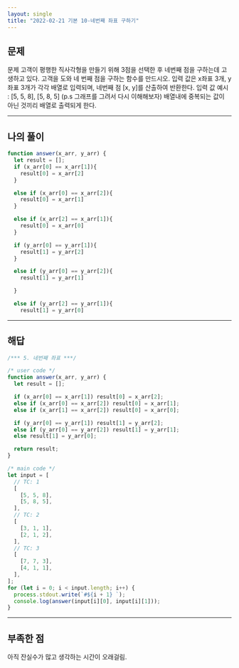 ```yaml
---
layout: single
title: "2022-02-21 기본 10-네번째 좌표 구하기"
---
```


## 문제
문제
고객이 평행한 직사각형을 만들기 위해 3점을 선택한 후 네번째 점을 구하는데
고생하고 있다.
고객을 도와 네 번째 점을 구하는 함수를 만드시오.
입력 값은 x좌표 3개, y좌표 3개가 각각 배열로 입력되며, 네번째 점 [x, y]를
산출하여 반환한다.
입력 값 예시 : [5, 5, 8], [5, 8, 5]
(p.s 그래프를 그려서 다시 이해해보자)
배열내에 중복되는 값이 아닌 것끼리 배열로 출력되게 한다.

***

## 나의 풀이

```javascript
function answer(x_arr, y_arr) {
  let result = [];
  if (x_arr[0] == x_arr[1]){
    result[0] = x_arr[2]
  }

  else if (x_arr[0] == x_arr[2]){
    result[0] = x_arr[1]
  }

  else if (x_arr[2] == x_arr[1]){
    result[0] = x_arr[0]
  }

  if (y_arr[0] == y_arr[1]){
    result[1] = y_arr[2]
  }

  else if (y_arr[0] == y_arr[2]){
    result[1] = y_arr[1]

  }

  else if (y_arr[2] == y_arr[1]){
    result[1] = y_arr[0]
```

***

## 해답
```javascript
/*** 5. 네번째 좌표 ***/

/* user code */
function answer(x_arr, y_arr) {
  let result = [];

  if (x_arr[0] == x_arr[1]) result[0] = x_arr[2];
  else if (x_arr[0] == x_arr[2]) result[0] = x_arr[1];
  else if (x_arr[1] == x_arr[2]) result[0] = x_arr[0];

  if (y_arr[0] == y_arr[1]) result[1] = y_arr[2];
  else if (y_arr[0] == y_arr[2]) result[1] = y_arr[1];
  else result[1] = y_arr[0];

  return result;
}

/* main code */
let input = [
  // TC: 1
  [
    [5, 5, 8],
    [5, 8, 5],
  ],
  // TC: 2
  [
    [3, 1, 1],
    [2, 1, 2],
  ],
  // TC: 3
  [
    [7, 7, 3],
    [4, 1, 1],
  ],
];
for (let i = 0; i < input.length; i++) {
  process.stdout.write(`#${i + 1} `);
  console.log(answer(input[i][0], input[i][1]));
}

```

***

## 부족한 점 
아직 잔실수가 많고 생각하는 시간이 오래걸림.
